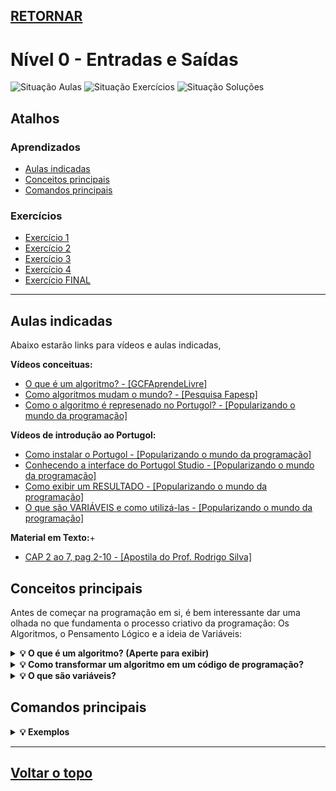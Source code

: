 ## [RETORNAR](https://github.com/stallone-dev/Portugol-2022-Acervo)

# Nível 0 - Entradas e Saídas
![Situação Aulas](https://img.shields.io/badge/AULAS-Em%20construção-orange?style=for-the-badge)
![Situação Exercícios](https://img.shields.io/badge/EXERCÍCIOS-CONCLUÍDO-success?style=for-the-badge)
![Situação Soluções](https://img.shields.io/badge/SOLUÇÕES-CONCLUÍDO-success?style=for-the-badge)

## Atalhos

### Aprendizados
* [Aulas indicadas](#aulas-indicadas)
* [Conceitos principais](#conceitos-principais)
* [Comandos principais](#comandos-principais)

### Exercícios
* [Exercício 1](./Exercicio_01.por)
* [Exercício 2](./Exercicio_02.por)
* [Exercício 3](./Exercicio_03.por)
* [Exercício 4](./Exercicio_04.por)
* [Exercício FINAL](./Exercicio_FINAL.por)

***

## Aulas indicadas

Abaixo estarão links para vídeos e aulas indicadas,

**Vídeos conceituas:**

* [O que é um algoritmo? - [GCFAprendeLivre]](https://youtu.be/iEVLDKOLgQk)
* [Como algoritmos mudam o mundo? - [Pesquisa Fapesp]](https://youtu.be/Xo1V_JL1yAg)
* [Como o algoritmo é represenado no Portugol? - [Popularizando o mundo da programação]](https://youtu.be/dtgHcIKjazA)

**Vídeos de introdução ao Portugol:**

* [Como instalar o Portugol - [Popularizando o mundo da programação]](https://youtu.be/9jlQQNeVMIg)
* [Conhecendo a interface do Portugol Studio - [Popularizando o mundo da programação]](https://youtu.be/9jlQQNeVMIg?t=228)
* [Como exibir um RESULTADO - [Popularizando o mundo da programação]](https://youtu.be/lN0DD6BAyxc)
* [O que são VARIÁVEIS e como utilizá-las - [Popularizando o mundo da programação]](https://youtu.be/7jIb5TASoPM)

**Material em Texto:**+

* [CAP 2 ao 7, pag 2-10 - [Apostila do Prof. Rodrigo Silva]](https://github.com/Prof-Rodrigo-Silva/PortugolStudioListaExercicios1/blob/master/APOSTILA%20PSEUDO%20ALGORITMO.pdf)

## Conceitos principais
Antes de começar na programação em si, é bem interessante dar uma olhada no que fundamenta o processo criativo da programação: Os Algoritmos, o Pensamento Lógico e a ideia de Variáveis:

<details>
<summary><strong>💡 O que é um algoritmo? (Aperte para exibir)</strong></summary>



</details>

<details>
<summary><strong>💡 Como transformar um algoritmo em um código de programação?</strong></summary>
</details>

<details>
<summary><strong>💡 O que são variáveis?</strong></summary>
</details>

## Comandos principais

<details>
<summary><strong>💡 Exemplos</strong></summary>

**Exemplo 1:**

~~~portugol
    escreva("Olá Mundo!")
~~~
</details>

***

## [Voltar o topo](#retornar)
